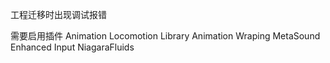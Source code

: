 工程迁移时出现调试报错

需要启用插件 
Animation Locomotion Library
Animation Wraping
MetaSound
Enhanced Input
NiagaraFluids